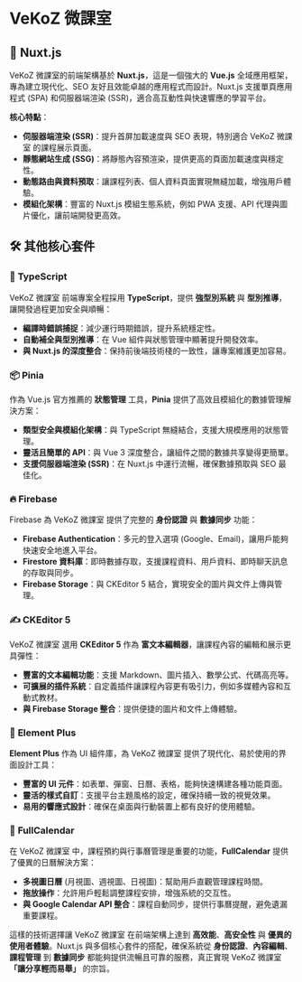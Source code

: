 # VeKoZ 微課室

## 🚀 Nuxt.js

VeKoZ 微課室的前端架構基於 **Nuxt.js**，這是一個強大的 **Vue.js** 全域應用框架，專為建立現代化、SEO 友好且效能卓越的應用程式而設計。Nuxt.js 支援單頁應用程式 (SPA) 和伺服器端渲染 (SSR)，適合高互動性與快速響應的學習平台。

**核心特點**：

- **伺服器端渲染 (SSR)**：提升首屏加載速度與 SEO 表現，特別適合 VeKoZ 微課室 的課程展示頁面。
- **靜態網站生成 (SSG)**：將靜態內容預渲染，提供更高的頁面加載速度與穩定性。
- **動態路由與資料預取**：讓課程列表、個人資料頁面實現無縫加載，增強用戶體驗。
- **模組化架構**：豐富的 Nuxt.js 模組生態系統，例如 PWA 支援、API 代理與圖片優化，讓前端開發更高效。

## 🛠️ 其他核心套件

### 🧠 **TypeScript**  

VeKoZ 微課室 前端專案全程採用 **TypeScript**，提供 **強型別系統** 與 **型別推導**，讓開發過程更加安全與順暢：

- **編譯時錯誤捕捉**：減少運行時期錯誤，提升系統穩定性。
- **自動補全與型別推導**：在 Vue 組件與狀態管理中顯著提升開發效率。
- **與 Nuxt.js 的深度整合**：保持前後端技術棧的一致性，讓專案維護更加容易。

### 📦 **Pinia**  

作為 Vue.js 官方推薦的 **狀態管理** 工具，**Pinia** 提供了高效且模組化的數據管理解決方案：

- **類型安全與模組化架構**：與 TypeScript 無縫結合，支援大規模應用的狀態管理。
- **靈活且簡單的 API**：與 Vue 3 深度整合，讓組件之間的數據共享變得更簡單。
- **支援伺服器端渲染 (SSR)**：在 Nuxt.js 中運行流暢，確保數據預取與 SEO 最佳化。

### 🔥 **Firebase**  

Firebase 為 VeKoZ 微課室 提供了完整的 **身份認證** 與 **數據同步** 功能：

- **Firebase Authentication**：多元的登入選項 (Google、Email)，讓用戶能夠快速安全地進入平台。
- **Firestore 資料庫**：即時數據存取，支援課程資料、用戶資料、即時聊天訊息的存取與同步。
- **Firebase Storage**：與 CKEditor 5 結合，實現安全的圖片與文件上傳與管理。

### ✍️ **CKEditor 5**  

VeKoZ 微課室 選用 **CKEditor 5** 作為 **富文本編輯器**，讓課程內容的編輯和展示更具彈性：

- **豐富的文本編輯功能**：支援 Markdown、圖片插入、數學公式、代碼高亮等。
- **可擴展的插件系統**：自定義插件讓課程內容更有吸引力，例如多媒體內容和互動式教材。
- **與 Firebase Storage 整合**：提供便捷的圖片和文件上傳體驗。

### 🎨 **Element Plus**  

**Element Plus** 作為 UI 組件庫，為 VeKoZ 微課室 提供了現代化、易於使用的界面設計工具：

- **豐富的 UI 元件**：如表單、彈窗、日曆、表格，能夠快速構建各種功能頁面。
- **靈活的樣式自訂**：支援平台主題風格的設定，確保持續一致的視覺效果。
- **易用的響應式設計**：確保在桌面與行動裝置上都有良好的使用體驗。

### 📅 **FullCalendar**  

在 VeKoZ 微課室 中，課程預約與行事曆管理是重要的功能，**FullCalendar** 提供了優異的日曆解決方案：

- **多視圖日曆** (月視圖、週視圖、日視圖)：幫助用戶直觀管理課程時間。
- **拖放操作**：允許用戶輕鬆調整課程安排，增強系統的交互性。
- **與 Google Calendar API 整合**：課程自動同步，提供行事曆提醒，避免遺漏重要課程。

這樣的技術選擇讓 VeKoZ 微課室 在前端架構上達到 **高效能**、**高安全性** 與 **優異的使用者體驗**。Nuxt.js 與多個核心套件的搭配，確保系統從 **身份認證**、**內容編輯**、**課程管理** 到 **數據同步** 都能夠提供流暢且可靠的服務，真正實現 VeKoZ 微課室 **「讓分享輕而易舉」** 的宗旨。
